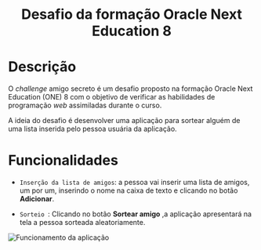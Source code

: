 <h1 align ="center">Desafio da formação Oracle Next Education 8</h1>

# Descrição
O <em>challenge</em> amigo secreto é um desafio proposto na formação Oracle Next Education (ONE) 8 com o objetivo de verificar as habilidades de programação <em>web</em> assimiladas durante o curso.

A ideia do desafio é desenvolver uma aplicação para sortear alguém de uma lista inserida pelo pessoa usuária da aplicação.

# Funcionalidades
- `Inserção da lista de amigos`: a pessoa vai inserir uma lista de amigos, um por um, inserindo o nome na caixa de texto e clicando no botão __Adicionar__.

- `Sorteio `: Clicando no botão __Sortear amigo__ ,a aplicação apresentará na tela a pessoa sorteada aleatoriamente.


![Funcionamento da aplicação](https://s1.ezgif.com/tmp/ezgif-188bf6d03e0871.gif)

